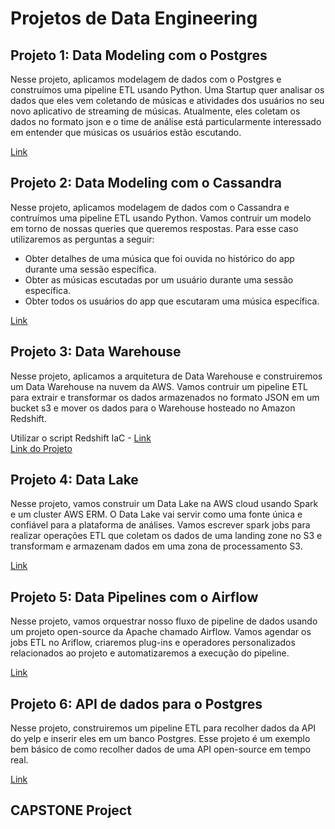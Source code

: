 # Projetos de Data Engineering

## Projeto 1: Data Modeling com o Postgres
Nesse projeto, aplicamos modelagem de dados com o Postgres e construímos uma pipeline ETL usando Python. Uma Startup quer analisar os dados que eles vem coletando de músicas e atividades dos usuários no seu novo aplicativo de streaming de músicas. Atualmente, eles coletam os dados no formato json e o time de análise está particularmente interessado em entender que músicas os usuários estão escutando.

[Link](./projeto_01)

## Projeto 2: Data Modeling com o Cassandra

Nesse projeto, aplicamos modelagem de dados com o Cassandra e contruímos uma pipeline ETL usando Python. Vamos contruir um modelo em torno de nossas queries que queremos respostas. Para esse caso utilizaremos as perguntas a seguir:
- Obter detalhes de uma música que foi ouvida no histórico do app durante uma sessão específica.
- Obter as músicas escutadas por um usuário durante uma sessão específica.
- Obter todos os usuários do app que escutaram uma música específica.

[Link](./projeto_02)

## Projeto 3: Data Warehouse

Nesse projeto, aplicamos a arquitetura de Data Warehouse e construiremos um Data Warehouse na nuvem da AWS. Vamos contruir um pipeline ETL para extrair e transformar os dados armazenados no formato JSON em um bucket s3 e mover os dados para o Warehouse hosteado no Amazon Redshift.

Utilizar o script Redshift IaC - [Link]()  
[Link do Projeto]()

## Projeto 4: Data Lake

Nesse projeto, vamos construir um Data Lake na AWS cloud usando Spark e um cluster AWS ERM. O Data Lake vai servir como uma fonte única e confiável para a plataforma de análises. Vamos escrever spark jobs para realizar operações ETL que coletam os dados de uma landing zone no S3 e transformam e armazenam dados em uma zona de processamento S3.

[Link]()

## Projeto 5: Data Pipelines com o Airflow

Nesse projeto, vamos orquestrar nosso fluxo de pipeline de dados usando um projeto open-source da Apache chamado Airflow. Vamos agendar os jobs ETL no Ariflow, criaremos plug-ins e operadores personalizados relacionados ao projeto e automatizaremos a execução do pipeline.

[Link]()

## Projeto 6: API de dados para o Postgres

Nesse projeto, construiremos um pipeline ETL para recolher dados da API do yelp e inserir eles em um banco Postgres. Esse projeto é um exemplo bem básico de como recolher dados de uma API open-source em tempo real.

[Link]()

## CAPSTONE Project